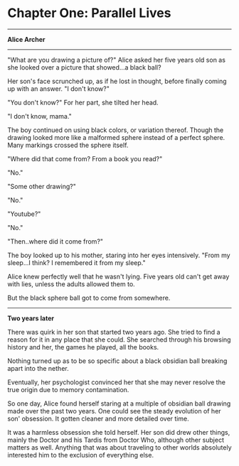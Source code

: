 # Chapter One: Parallel Lives

***
**Alice Archer**


***

"What are you drawing a picture of?" Alice asked her five years old son as she looked over a picture that showed...a black ball?

Her son's face scrunched up, as if he lost in thought, before finally coming up with an answer. "I don't know?"

"You don't know?" For her part, she tilted her head.

"I don't know, mama."

The boy continued on using black colors, or variation thereof. Though the drawing looked more like a malformed sphere instead of a perfect sphere. Many markings crossed the sphere itself.

"Where did that come from? From a book you read?"

"No."

"Some other drawing?"

"No."

"Youtube?"

"No."

"Then..where did it come from?"

The boy looked up to his mother, staring into her eyes intensively. "From my sleep...I think? I remembered it from my sleep."

Alice knew perfectly well that he wasn't lying. Five years old can't get away with lies, unless the adults allowed them to.

But the black sphere ball got to come from somewhere.

***
**Two years later**

There was quirk in her son that started two years ago. She tried to find a reason for it in any place that she could. She searched through his browsing history and her, the games he played, all the books.

Nothing turned up as to be so specific about a black obsidian ball breaking apart into the nether.

Eventually, her psychologist convinced her that she may never resolve the true origin due to memory contamination.

So one day, Alice found herself staring at a multiple of obsidian ball drawing made over the past two years. One could see the steady evolution of her son' obsession. It gotten cleaner and more detailed over time.

It was a harmless obsession she told herself. Her son did drew other things, mainly the Doctor and his Tardis from Doctor Who, although other subject matters as well. Anything that was about traveling to other worlds absolutely interested him to the exclusion of everything else.
